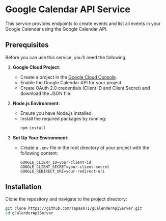 # Google Calendar API Service

This service provides endpoints to create events and list all events in your Google Calendar using the Google Calendar API.

## Prerequisites

Before you can use this service, you'll need the following:

1. **Google Cloud Project**:
   - Create a project in the [Google Cloud Console](https://console.cloud.google.com/).
   - Enable the Google Calendar API for your project.
   - Create OAuth 2.0 credentials (Client ID and Client Secret) and download the JSON file.

2. **Node.js Environment**:
   - Ensure you have Node.js installed.
   - Install the required packages by running:
     ```bash
     npm install
     ```

3. **Set Up Your Environment**:
   - Create a `.env` file in the root directory of your project with the following content:
     ```plaintext
     GOOGLE_CLIENT_ID=your-client-id
     GOOGLE_CLIENT_SECRET=your-client-secret
     GOOGLE_REDIRECT_URI=your-redirect-uri
     ```

## Installation

Clone the repository and navigate to the project directory:

```bash
git clone https://github.com/Tapas071/gCalenderApiServer.git
cd gCalenderApiServer
